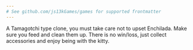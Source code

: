```yaml
---
# See github.com/js13kGames/games for supported frontmatter
---
```

A Tamagotchi type clone, you must take care not to upset Enchilada. Make sure you feed and clean them up. There is no win/loss, just collect accessories and enjoy being with the kitty.